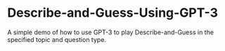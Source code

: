 # Describe-and-Guess-Using-GPT-3
A simple demo of how to use GPT-3 to play Describe-and-Guess in the specified topic and question type.
